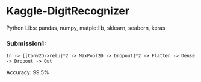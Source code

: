 
# Kaggle-DigitRecognizer

Python Libs: pandas, numpy, matplotlib, sklearn, seaborn, keras

### Submission1:
```
In -> [[Conv2D->relu]*2 -> MaxPool2D -> Dropout]*2 -> Flatten -> Dense -> Dropout -> Out

```
Accuracy: 99.5%
